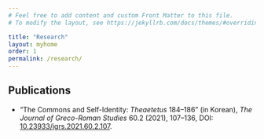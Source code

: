 ```yaml
---
# Feel free to add content and custom Front Matter to this file.
# To modify the layout, see https://jekyllrb.com/docs/themes/#overriding-theme-defaults

title: "Research"
layout: myhome
order: 1
permalink: /research/
---
```


## Publications
 - “The Commons and Self-Identity: _Theaetetus_ 184–186” (in Korean), _The Journal of Greco-Roman Studies_ 60.2 (2021), 107–136,
DOI: [10.23933/jgrs.2021.60.2.107](https://doi.org/10.23933/jgrs.2021.60.2.107).